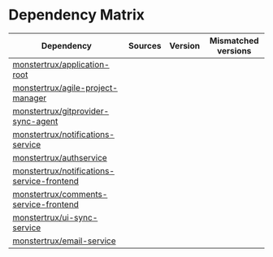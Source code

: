 # Dependency Matrix

Dependency | Sources | Version | Mismatched versions
---------- | ------- | ------- | -------------------
[monstertrux/application-root](https://github.com/monstertrux/application-root.git) |  | []() | 
[monstertrux/agile-project-manager](https://github.com/monstertrux/agile-project-manager.git) |  | []() | 
[monstertrux/gitprovider-sync-agent](https://github.com/monstertrux/gitprovider-sync-agent.git) |  | []() | 
[monstertrux/notifications-service](https://github.com/monstertrux/notifications-service.git) |  | []() | 
[monstertrux/authservice](https://github.com/monstertrux/authservice.git) |  | []() | 
[monstertrux/notifications-service-frontend](https://github.com/monstertrux/notifications-service-frontend.git) |  | []() | 
[monstertrux/comments-service-frontend](https://github.com/monstertrux/comments-service-frontend.git) |  | []() | 
[monstertrux/ui-sync-service](https://github.com/monstertrux/ui-sync-service.git) |  | []() | 
[monstertrux/email-service](https://github.com/monstertrux/email-service.git) |  | []() | 
